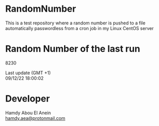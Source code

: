 # RandomNumber    
This is a test repository where a random number is pushed to a file automatically passwordless from a cron job in my Linux CentOS server    
# Random Number of the last run   
8230
      
Last update (GMT +1)    
09/12/22 18:00:02
# Developer    
Hamdy Abou El Anein   
hamdy.aea@protonmail.com
